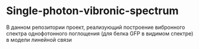 # Single-photon-vibronic-spectrum
В данном репозитории проект, реализующий построение вибронного спектра однофотонного поглощения (для белка GFP в видимом спектре) в модели линейной связи
